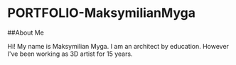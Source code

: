 # PORTFOLIO-MaksymilianMyga
##About Me

Hi! My name is Maksymilian Myga. I am an architect by education. However I've been working as 3D artist for 15 years. 
